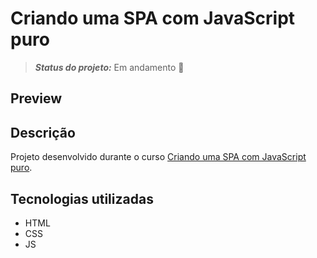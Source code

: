 # Criando uma SPA com JavaScript puro
> **_Status do projeto:_** Em andamento :construction:

## Preview

<!-- Visualize o projeto em: https://filiphis.github.io/spa-com-javascript-puro -->

<!-- ![Preview To Do List](./design/spa-js-puro.png) -->

## Descrição

Projeto desenvolvido durante o curso [Criando uma SPA com JavaScript puro](https://cursos.alura.com.br/course/spa-javascript-puro).


## Tecnologias utilizadas
* HTML
* CSS
* JS

<!-- ## Como rodar a aplicação  :arrow_forward:

Clone o repositorio:
```
git clone https://github.com/filiphis/manipulando-dom-to-do-list
```

Acesse o repositorio:
```
cd manipulando-dom-to-do-list
```

Instale o live-server:
```
npm install -g live-server
```

Execute o servidor na pasta do projeto:
```
live-server
```

Pronto, visualize o projeto :open_mouth: :satisfied: -->

